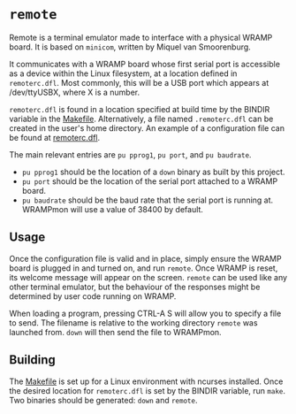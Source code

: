 # `remote`

Remote is a terminal emulator made to interface with a physical WRAMP board.
It is based on `minicom`, written by Miquel van Smoorenburg.

It communicates with a WRAMP board whose first serial port is accessible as
a device within the Linux filesystem, at a location defined in `remoterc.dfl`.
Most commonly, this will be a USB port which appears at /dev/ttyUSBX, where X
is a number.

`remoterc.dfl` is found in a location specified at build time by the BINDIR
variable in the [Makefile](Makefile).
Alternatively, a file named `.remoterc.dfl` can be created in the user's home
directory. An example of a configuration file can be found at [remoterc.dfl](remoterc.dfl).

The main relevant entries are `pu pprog1`, `pu port`, and `pu baudrate`.
* `pu pprog1` should be the location of a `down` binary as built by this project.
* `pu port` should be the location of the serial port attached to a WRAMP board.
* `pu baudrate` should be the baud rate that the serial port is running at.
WRAMPmon will use a value of 38400 by default.

## Usage

Once the configuration file is valid and in place, simply ensure the WRAMP
board is plugged in and turned on, and run `remote`.
Once WRAMP is reset, its welcome message will appear on the screen.
`remote` can be used like any other terminal emulator, but the behaviour of
the responses might be determined by user code running on WRAMP.

When loading a program, pressing CTRL-A S will allow you to specify a file to
send. The filename is relative to the working directory `remote` was launched
from. `down` will then send the file to WRAMPmon.

## Building

The [Makefile](Makefile) is set up for a Linux environment with ncurses installed.
Once the desired location for `remoterc.dfl` is set by the BINDIR variable,
run `make`.
Two binaries should be generated: `down` and `remote`.
